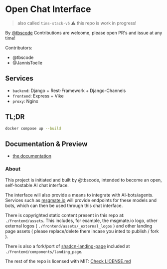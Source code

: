 # Open Chat Interface

> also called `tims-stack-v5` :warning: this repo is work in progress!

By [@tbscode](https://github.com/tbscode/)
Contributions are welcome, please open PR's and issue at any time!

Contributors:
- @tbscode
- @JannisToelle

## Services

- `backend`: Django + Rest-Framework + Django-Channels
- `frontend`: Express + Vike
- `proxy`: Nginx

## TL;DR

```bash
docker compose up --build
```

## Documentation & Preview

- [the documentation](https://tbscode.github.io/django-vike-chat/docs)

### About

This project is initiated and built by @tbscode, intended to become an open, self-hostable AI chat interface.

The interface will also provide a means to integrate with AI-bots/agents. Services such as [msgmate.io](https://msgmate.io) will provide endpoints for these models and bots, which can then be used through this chat interface.

There is copyrighted static content present in this repo at: `./frontend/assets`. This includes, for example, the msgmate.io logo, other external logos ( `./frontend/assets/_external_logos` ) and other landing page assets ( please replace/delete them incase you inted to publish / fork ).

There is also a fork/port of [shadcn-landing-page](https://github.com/leoMirandaa/shadcn-landing-page/tree/main) included at `./frontend/components/landing_page`.

The rest of the repo is licensed with MIT: [Check LICENSE.md](./LICENSE.md)
